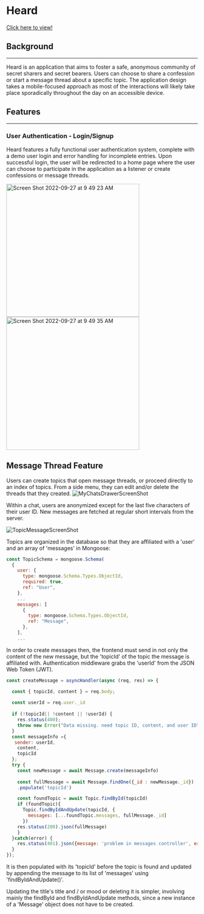 # Heard

[Click here to view!](https://heard--app.herokuapp.com/)

## Background
--- 
Heard is an application that aims to foster a safe, anonymous community of secret sharers and secret bearers. Users can choose to share a confession or start a message thread about a specific topic. The application design takes a mobile-focused approach as most of the interactions will likely take place sporadically throughout the day on an accessible device. 


## Features 
---
### User Authentication - Login/Signup 

Heard features a fully functional user authentication system, complete with a demo user login and error handling for incomplete entries. Upon successful login, the user will be redirected to a home page where the user can choose to participate in the application as a listener or create confessions or message threads. 

<img width="350" alt="Screen Shot 2022-09-27 at 9 49 23 AM" src="https://user-images.githubusercontent.com/107089418/192587580-7cb3dd42-b8f9-4626-9483-f76ade558ce6.png">
<img width="350" alt="Screen Shot 2022-09-27 at 9 49 35 AM" src="https://user-images.githubusercontent.com/107089418/192587576-aad07c04-440e-4291-93d8-8454974fc00a.png">

## Message Thread Feature
Users can create topics that open message threads, or proceed directly to an index of topics. From a side menu, they can edit and/or delete the threads that they created.
![MyChatsDrawerScreenShot](https://user-images.githubusercontent.com/100994924/192670284-437fb40d-6aa4-4c5c-bfcd-d11f1e748f4d.png)

Within a chat, users are anonymized except for the last five characters of their user ID. New messages are fetched at regular short intervals from the server.

![TopicMessageScreenShot](https://user-images.githubusercontent.com/100994924/192670264-92079b49-52d2-4f04-9bb8-61246c826364.png)

Topics are organized in the database so that they are affiliated with a 'user' and an array of 'messages' in Mongoose:
```javascript
const TopicSchema = mongoose.Schema(
  {
    user: {
      type: mongoose.Schema.Types.ObjectId,
      required: true,
      ref: "User",
    },
    ...
    messages: [
      {
        type: mongoose.Schema.Types.ObjectId,
        ref: "Message",
      },
    ],
    ...
```
In order to create messages then, the frontend must send in not only the content of the new message, but the 'topicId' of the topic the message is affiliated with. Authentication middleware grabs the 'userId' from the JSON Web Token (JWT).
```javascript
const createMessage = asyncHandler(async (req, res) => {

  const { topicId, content } = req.body;
  
  const userId = req.user._id
  
  if (!topicId|| !content || !userId) {
    res.status(400);
    throw new Error("Data missing. need topic ID, content, and user ID");
  }
  const messageInfo ={
   sender: userId,
    content,
    topicId
  };
  try {
    const newMessage = await Message.create(messageInfo)
    
    const fullMessage = await Message.findOne({_id : newMessage._id})
    .populate('topicId')

    const foundTopic = await Topic.findById(topicId)
    if (foundTopic){
      Topic.findByIdAndUpdate(topicId, {
        messages: [...foundTopic.messages, fullMessage._id]
      })
    res.status(200).json(fullMessage)
    }
  }catch(error) {
    res.status(401).json({message: 'problem in messages controller', error: error})
  }
});
```

It is then populated with its 'topicId' before the topic is found and updated by appending the message to its list of 'messages' using 'findByIdAndUpdate()'.

Updating the title's title and / or mood or deleting it is simpler, involving mainly the findById and findByIdAndUpdate methods, since a new instance of a 'Message' object does not have to be created.
